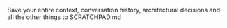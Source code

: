 Save your entire context, conversation history, architectural decisions and all the other things to SCRATCHPAD.md